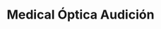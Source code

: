 ---
title: "Medical Óptica Audición"
url: /vitoria-gasteiz/medical-optica-audicion/
shop: Optiker
---